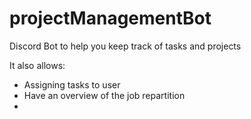 # projectManagementBot

Discord Bot to help you keep track of tasks and projects

It also allows:
- Assigning tasks to user
- Have an overview of the job repartition
-
